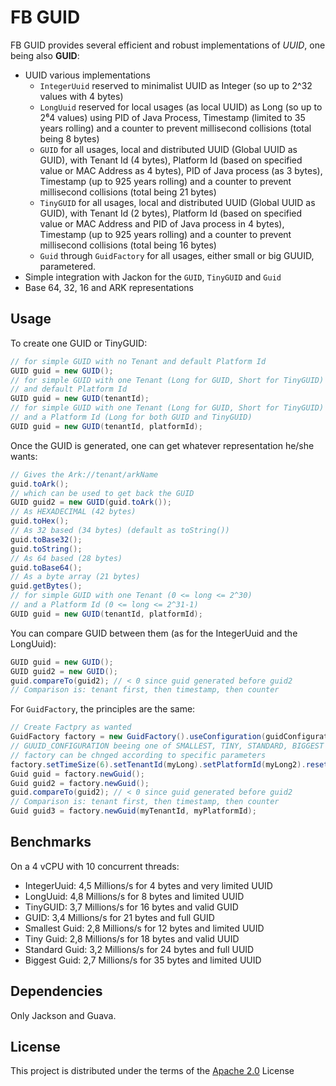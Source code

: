 FB GUID
=======

FB GUID provides several efficient and robust implementations of _UUID_, 
one being also **GUID**:

* UUID various implementations
  * `IntegerUuid` reserved to minimalist UUID as Integer (so up to 2^32 values 
    with 4 bytes)
  * `LongUuid` reserved for local usages (as local UUID) as Long (so up to 2⁶4 
    values) using PID of Java Process, Timestamp (limited to 35 years rolling)
    and a counter to prevent millisecond collisions (total being 8 bytes)
  * `GUID` for all usages, local and distributed UUID (Global UUID as GUID), with
    Tenant Id (4 bytes), Platform Id (based on specified value or MAC Address as
    4 bytes), PID of Java process (as 3 bytes), Timestamp (up to 925 years 
    rolling) and a counter to prevent millisecond collisions (total being 21 bytes) 
  * `TinyGUID` for all usages, local and distributed UUID (Global UUID as GUID), with
    Tenant Id (2 bytes), Platform Id (based on specified value or MAC Address and PID of
    Java process in 4 bytes), Timestamp (up to 925 years rolling) and a counter to
    prevent millisecond collisions (total being 16 bytes)
  * `Guid` through `GuidFactory` for all usages, either small or big GUUID, parametered.
* Simple integration with Jackon for the `GUID`, `TinyGUID` and `Guid` 
* Base 64, 32, 16 and ARK representations

## Usage

To create one GUID or TinyGUID:
```java
// for simple GUID with no Tenant and default Platform Id
GUID guid = new GUID();
// for simple GUID with one Tenant (Long for GUID, Short for TinyGUID) 
// and default Platform Id
GUID guid = new GUID(tenantId);
// for simple GUID with one Tenant (Long for GUID, Short for TinyGUID)
// and a Platform Id (Long for both GUID and TinyGUID)
GUID guid = new GUID(tenantId, platformId);
```
Once the GUID is generated, one can get whatever representation he/she wants:
```java
// Gives the Ark://tenant/arkName
guid.toArk();
// which can be used to get back the GUID
GUID guid2 = new GUID(guid.toArk());
// As HEXADECIMAL (42 bytes)
guid.toHex();
// As 32 based (34 bytes) (default as toString())
guid.toBase32();
guid.toString();
// As 64 based (28 bytes)
guid.toBase64();
// As a byte array (21 bytes)
guid.getBytes();
// for simple GUID with one Tenant (0 <= long <= 2^30) 
// and a Platform Id (0 <= long <= 2^31-1)
GUID guid = new GUID(tenantId, platformId);
```
You can compare GUID between them (as for the IntegerUuid and the LongUuid):
```java
GUID guid = new GUID();
GUID guid2 = new GUID();
guid.compareTo(guid2); // < 0 since guid generated before guid2
// Comparison is: tenant first, then timestamp, then counter 
```

For `GuidFactory`, the principles are the same:
```java
// Create Factpry as wanted
GuidFactory factory = new GuidFactory().useConfiguration(guidConfiguration);
// GUUID_CONFIGURATION beeing one of SMALLEST, TINY, STANDARD, BIGGEST
// factory can be chnged according to specific parameters
factory.setTimeSize(6).setTenantId(myLong).setPlatformId(myLong2).resetPlatformeId();
Guid guid = factory.newGuid();
Guid guid2 = factory.newGuid();
guid.compareTo(guid2); // < 0 since guid generated before guid2
// Comparison is: tenant first, then timestamp, then counter 
Guid guid3 = factory.newGuid(myTenantId, myPlatformId);
```


## Benchmarks

On a 4 vCPU with 10 concurrent threads:
* IntegerUuid: 4,5 Millions/s for 4 bytes and very limited UUID
* LongUuid: 4,8 Millions/s for 8 bytes and limited UUID
* TinyGUID: 3,7 Millions/s for 16 bytes and valid GUID
* GUID: 3,4 Millions/s for 21 bytes and full GUID
* Smallest Guid: 2,8 Millions/s for 12 bytes and limited UUID
* Tiny Guid: 2,8 Millions/s for 18 bytes and valid UUID
* Standard Guid: 3,2 Millions/s for 24 bytes and full UUID
* Biggest Guid: 2,7 Millions/s for 35 bytes and limited UUID

## Dependencies

Only Jackson and Guava.

## License

This project is distributed under the terms of the [Apache 2.0](LICENSE-2.0.txt) License

